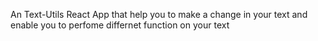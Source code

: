 An Text-Utils React App that help you to make a change in your text and enable you to perfome differnet function on your text
